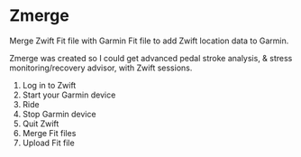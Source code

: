 # Zmerge
Merge Zwift Fit file with Garmin Fit file to add Zwift location data to Garmin.

Zmerge was created so I could get advanced pedal stroke analysis, & stress monitoring/recovery advisor, with Zwift sessions.

1. Log in to Zwift
2. Start your Garmin device 
3. Ride
4. Stop Garmin device
5. Quit Zwift
6. Merge Fit files
7. Upload Fit file

